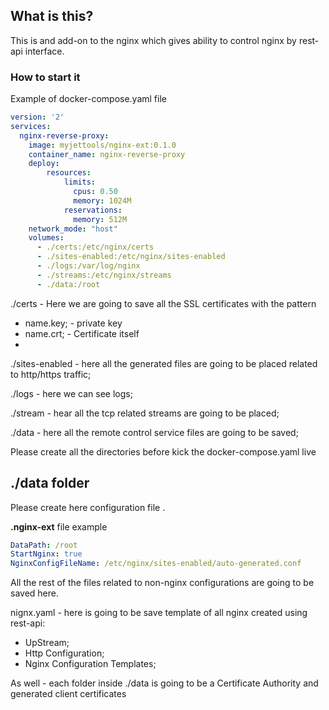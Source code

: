 ## What is this?

This is and add-on to the nginx which gives ability to control nginx by rest-api interface.

### How to start it

Example of docker-compose.yaml file

```yaml
version: '2'
services:
  nginx-reverse-proxy:
    image: myjettools/nginx-ext:0.1.0
    container_name: nginx-reverse-proxy
    deploy:
        resources:
            limits:
              cpus: 0.50
              memory: 1024M
            reservations:
              memory: 512M
    network_mode: "host"
    volumes:
      - ./certs:/etc/nginx/certs
      - ./sites-enabled:/etc/nginx/sites-enabled
      - ./logs:/var/log/nginx
      - ./streams:/etc/nginx/streams
      - ./data:/root
```

./certs - Here we are going to save all the SSL certificates with the pattern
* name.key; - private key 
* name.crt; - Certificate itself
* 
./sites-enabled - here all the generated files are going to be placed related to http/https traffic;

./logs - here we can see logs;

./stream - hear all the tcp related streams are going to be placed;

./data - here all the remote control service files are going to be saved;

Please create all the directories before kick the docker-compose.yaml live

## ./data folder

Please create here configuration file .

**.nginx-ext** file example

```yaml
DataPath: /root
StartNginx: true
NginxConfigFileName: /etc/nginx/sites-enabled/auto-generated.conf
```

All the rest of the files related to non-nginx configurations are going to be saved here.

nignx.yaml - here is going to be save template of all nginx created using rest-api:
* UpStream;
* Http Configuration;
* Nginx Configuration Templates;

As well - each folder inside ./data is going to be a Certificate Authority and generated client certificates

